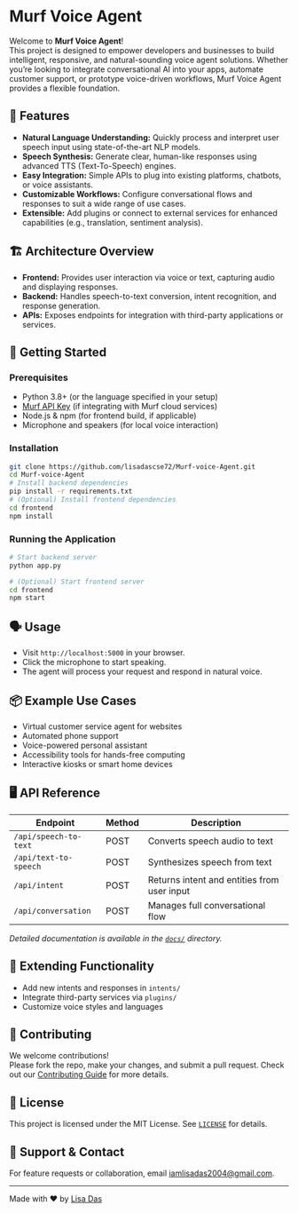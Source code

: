 # Murf Voice Agent

Welcome to **Murf Voice Agent**!  
This project is designed to empower developers and businesses to build intelligent, responsive, and natural-sounding voice agent solutions. Whether you’re looking to integrate conversational AI into your apps, automate customer support, or prototype voice-driven workflows, Murf Voice Agent provides a flexible foundation.

## 🚀 Features

- **Natural Language Understanding:** Quickly process and interpret user speech input using state-of-the-art NLP models.
- **Speech Synthesis:** Generate clear, human-like responses using advanced TTS (Text-To-Speech) engines.
- **Easy Integration:** Simple APIs to plug into existing platforms, chatbots, or voice assistants.
- **Customizable Workflows:** Configure conversational flows and responses to suit a wide range of use cases.
- **Extensible:** Add plugins or connect to external services for enhanced capabilities (e.g., translation, sentiment analysis).

## 🏗️ Architecture Overview

- **Frontend:** Provides user interaction via voice or text, capturing audio and displaying responses.
- **Backend:** Handles speech-to-text conversion, intent recognition, and response generation.
- **APIs:** Exposes endpoints for integration with third-party applications or services.

## 🔧 Getting Started

### Prerequisites

- Python 3.8+ (or the language specified in your setup)
- [Murf API Key](https://murf.ai/developers) (if integrating with Murf cloud services)
- Node.js & npm (for frontend build, if applicable)
- Microphone and speakers (for local voice interaction)

### Installation

```bash
git clone https://github.com/lisadascse72/Murf-voice-Agent.git
cd Murf-voice-Agent
# Install backend dependencies
pip install -r requirements.txt
# (Optional) Install frontend dependencies
cd frontend
npm install
```

### Running the Application

```bash
# Start backend server
python app.py

# (Optional) Start frontend server
cd frontend
npm start
```

## 🗣️ Usage

- Visit `http://localhost:5000` in your browser.
- Click the microphone to start speaking.
- The agent will process your request and respond in natural voice.

## 📦 Example Use Cases

- Virtual customer service agent for websites
- Automated phone support
- Voice-powered personal assistant
- Accessibility tools for hands-free computing
- Interactive kiosks or smart home devices

## 🖥️ API Reference

| Endpoint                  | Method | Description                                      |
|---------------------------|--------|--------------------------------------------------|
| `/api/speech-to-text`     | POST   | Converts speech audio to text                    |
| `/api/text-to-speech`     | POST   | Synthesizes speech from text                     |
| `/api/intent`             | POST   | Returns intent and entities from user input      |
| `/api/conversation`       | POST   | Manages full conversational flow                 |

_Detailed documentation is available in the [`docs/`](docs/) directory._

## 🧩 Extending Functionality

- Add new intents and responses in `intents/`
- Integrate third-party services via `plugins/`
- Customize voice styles and languages

## 📝 Contributing

We welcome contributions!  
Please fork the repo, make your changes, and submit a pull request. Check out our [Contributing Guide](CONTRIBUTING.md) for more details.

## 📄 License

This project is licensed under the MIT License. See [`LICENSE`](LICENSE) for details.

## 🙋 Support & Contact

For feature requests or collaboration, email [iamlisadas2004@gmail.com](iamlisadas2004@gmail.com).

---

Made with ❤️ by [Lisa Das](https://github.com/lisadascse72)
